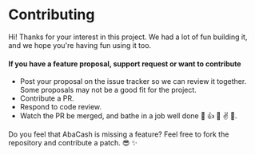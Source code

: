 # Contributing

Hi! Thanks for your interest in this project. We had a lot of fun building it,
and we hope you're having fun using it too.

#### If you have a feature proposal, support request or want to contribute

- Post your proposal on the issue tracker so we can review it together. Some proposals may not be a good fit for the project.
- Contribute a PR.
- Respond to code review.
- Watch the PR be merged, and bathe in a job well done :icecream: :+1: :horse: :v: :palm_tree:.

Do you feel that AbaCash is missing a feature? Feel free to fork the repository and contribute a patch. :sunglasses: :sparkles:
